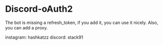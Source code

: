 # Discord-oAuth2


The bot is missing a refresh_token, if you add it, you can use it nicely. Also, you can add a proxy.

instagram: hashkatzz
discord: stack91

